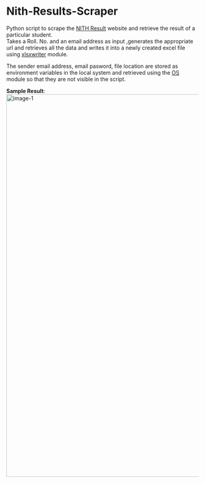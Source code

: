 # Nith-Results-Scraper
Python script to scrape the [NITH Result](https://nithp.herokuapp.com/result/) website and retrieve the result of a particular student.<br>
Takes a Roll. No. and an email address as input ,generates the appropriate url and retrieves all the data and writes it into a newly created excel file using [xlsxwriter](https://xlsxwriter.readthedocs.io/worksheet.html) module.

The sender email address, email pasword, file location are stored as environment variables in the local system and retrieved using the [OS](https://docs.python.org/3/library/os.html) module so that they are not visible in the script.<br>

<b>Sample Result</b>:<br>
<img width="1000" alt="image-1" src="https://user-images.githubusercontent.com/76609501/156234954-0911de57-061e-4c8a-8bc9-318c1f28a138.png">


